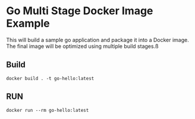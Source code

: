 # Go Multi Stage Docker Image Example

This will build a sample go application and package it into a Docker image. The final image will be optimized using multiple build stages.ß

## Build

```shell
docker build . -t go-hello:latest
```

## RUN

```shell
docker run --rm go-hello:latest
```
